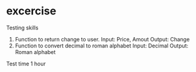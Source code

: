 # excercise
Testing skills

1. Function to return change to user.
     Input: Price, Amout
     Output: Change
2. Function to convert decimal to roman alphabet
     Input: Decimal
     Output: Roman alphabet
     
Test time 1 hour
